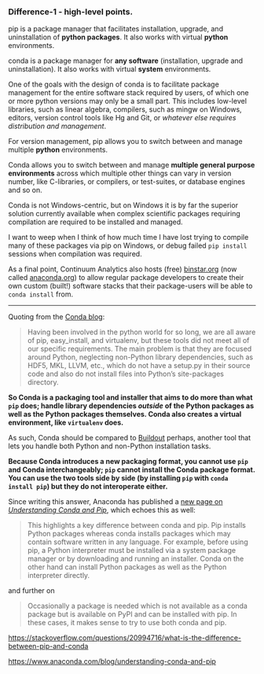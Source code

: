 ### Difference-1 - high-level points.

pip is a package manager that facilitates installation, upgrade, and uninstallation of **python packages**. It also works with virtual **python** environments.

conda is a package manager for **any software** (installation, upgrade and uninstallation). It also works with virtual **system** environments.

One of the goals with the design of conda is to facilitate package management for the entire software stack required by users, of which one or more python versions may only be a small part. This includes low-level libraries, such as linear algebra, compilers, such as mingw on Windows, editors, version control tools like Hg and Git, or _whatever else requires distribution and management_.

For version management, pip allows you to switch between and manage multiple **python** environments.

Conda allows you to switch between and manage **multiple general purpose environments** across which multiple other things can vary in version number, like C-libraries, or compilers, or test-suites, or database engines and so on.

Conda is not Windows-centric, but on Windows it is by far the superior solution currently available when complex scientific packages requiring compilation are required to be installed and managed.

I want to weep when I think of how much time I have lost trying to compile many of these packages via pip on Windows, or debug failed `pip install` sessions when compilation was required.

As a final point, Continuum Analytics also hosts (free) [binstar.org][1] (now called [anaconda.org][2]) to allow regular package developers to create their own custom (built!) software stacks that their package-users will be able to `conda install` from.

[1]: https://binstar.org
[2]: https://anaconda.org/

---

Quoting from the [Conda blog](http://web.archive.org/web/20170415041123/www.continuum.io/blog/developer-blog/python-packages-and-environments-conda):

> Having been involved in the python world for so long, we are all aware of pip, easy_install, and virtualenv, but these tools did not meet all of our specific requirements. The main problem is that they are focused around Python, neglecting non-Python library dependencies, such as HDF5, MKL, LLVM, etc., which do not have a setup.py in their source code and also do not install files into Python’s site-packages directory.

**So Conda is a packaging tool and installer that aims to do more than what `pip` does; handle library dependencies _outside_ of the Python packages as well as the Python packages themselves. Conda also creates a virtual environment, like `virtualenv` does.**

As such, Conda should be compared to [Buildout](http://www.buildout.org/en/latest/) perhaps, another tool that lets you handle both Python and non-Python installation tasks.

**Because Conda introduces a new packaging format, you cannot use `pip` and Conda interchangeably; `pip` cannot install the Conda package format. You can use the two tools side by side (by installing `pip` with `conda install pip`) but they do not interoperate either.**

Since writing this answer, Anaconda has published a [new page on _Understanding Conda and Pip_](https://www.anaconda.com/understanding-conda-and-pip/), which echoes this as well:

> This highlights a key difference between conda and pip. Pip installs Python packages whereas conda installs packages which may contain software written in any language. For example, before using pip, a Python interpreter must be installed via a system package manager or by downloading and running an installer. Conda on the other hand can install Python packages as well as the Python interpreter directly.

and further on

> Occasionally a package is needed which is not available as a conda package but is available on PyPI and can be installed with pip. In these cases, it makes sense to try to use both conda and pip.

https://stackoverflow.com/questions/20994716/what-is-the-difference-between-pip-and-conda

https://www.anaconda.com/blog/understanding-conda-and-pip
